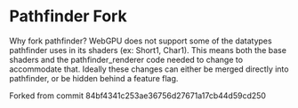 # Pathfinder Fork

Why fork pathfinder? WebGPU does not support some of the datatypes pathfinder uses in its shaders (ex: Short1, Char1). This means both the base shaders and the pathfinder_renderer code needed to change to accommodate that. Ideally these changes can either be merged directly into pathfinder, or be hidden behind a feature flag.


Forked from commit 84bf4341c253ae36756d27671a17cb44d59cd250
